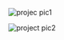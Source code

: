 ![projec pic1](https://github.com/Ucefg/To-do-List/assets/87650478/77447327-bcbe-460e-8443-7366146b16ae)

![project pic2](https://github.com/Ucefg/To-do-List/assets/87650478/ba75fd0a-471a-45f4-8a13-fa1832a8ccf0)
